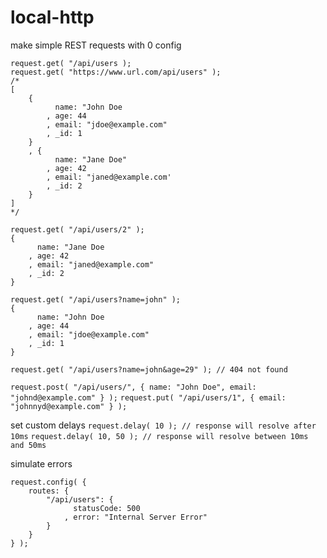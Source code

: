 # local-http

make simple REST requests with 0 config
```
request.get( "/api/users );
request.get( "https://www.url.com/api/users" );
/*
[
    {
          name: "John Doe
        , age: 44
        , email: "jdoe@example.com"
        , _id: 1
    }
    , {
          name: "Jane Doe"
        , age: 42
        , email: "janed@example.com'
        , _id: 2
    }
]
*/
```

```
request.get( "/api/users/2" );
{
      name: "Jane Doe
    , age: 42
    , email: "janed@example.com"
    , _id: 2
}
```

```
request.get( "/api/users?name=john" );
{
      name: "John Doe
    , age: 44
    , email: "jdoe@example.com"
    , _id: 1
}
```

```
request.get( "/api/users?name=john&age=29" ); // 404 not found
```


`request.post( "/api/users/", { name: "John Doe", email: "johnd@example.com" } );`
`request.put( "/api/users/1", { email: "johnnyd@example.com" } );`

set custom delays
`request.delay( 10 ); // response will resolve after 10ms`
`request.delay( 10, 50 ); // response will resolve between 10ms and 50ms`

simulate errors
```
request.config( {
    routes: {
        "/api/users": {
              statusCode: 500
            , error: "Internal Server Error"
        }
    }
} );
```
